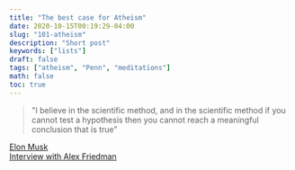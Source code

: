 ```yaml
---
title: "The best case for Atheism"
date: 2020-10-15T00:19:29-04:00
slug: "101-atheism"
description: "Short post"
keywords: ["lists"]
draft: false
tags: ["atheism", "Penn", "meditations"]
math: false
toc: true
---
```

> "I believe in the scientific method, and in the scientific method if you cannot test a hypothesis then you cannot reach a meaningful conclusion that is true"

<p class="right"><a href="https://www.youtube.com/watch?v=smK9dgdTl40&t">Elon Musk<br>Interview with Alex Friedman</a>